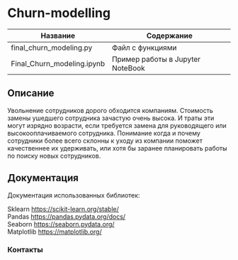 # Churn-modelling

| Название | Содержание | 
|----------------|----------------|
| final_churn_modeling.py | Файл с функциями |
| Final_Churn_modeling.ipynb | Пример работы в Jupyter NoteBook |


## Описание

Увольнение сотрудников дорого обходится компаниям. Стоимость замены ушедшего сотрудника зачастую очень высока. И траты эти могут изрядно возрасти, если требуется замена для руководящего или высокооплачиваемого сотрудника. Понимание когда и почему сотрудники более всего склонны к уходу из компании поможет качественнее их удерживать, или хотя бы заранее планировать работы по поиску новых сотрудников.


##                                                                   Документация

Документация использованных библиотек:

Sklearn https://scikit-learn.org/stable/ \
Pandas https://pandas.pydata.org/docs/ \
Seaborn https://seaborn.pydata.org/ \
Matplotlib https://matplotlib.org/ 


###                                                                    Контакты

